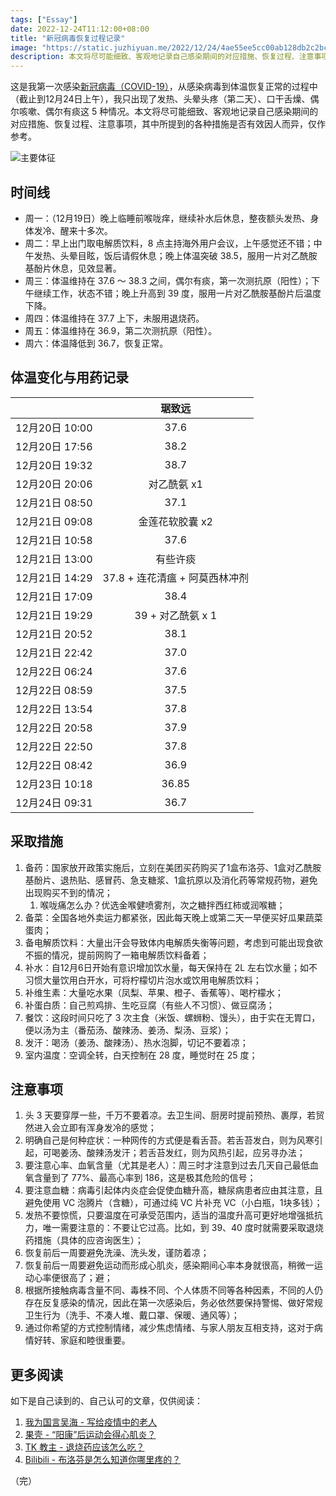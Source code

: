 ```yaml
---
tags: ["Essay"]
date: 2022-12-24T11:12:00+08:00
title: "新冠病毒恢复过程记录"
image: "https://static.juzhiyuan.me/2022/12/24/4ae55ee5cc00ab128db2c2bc3543f0ae.png?format=webp"
description: 本文将尽可能细致、客观地记录自己感染期间的对应措施、恢复过程、注意事项，其中所提到的各种措施是否有效因人而异。
---
```


这是我第一次感染[新冠病毒（COVID-19）](https://zh.wikipedia.org/wiki/2019%E5%86%A0%E7%8A%B6%E7%97%85%E6%AF%92%E7%97%85)，从感染病毒到体温恢复正常的过程中（截止到12月24日上午），我只出现了发热、头晕头疼（第二天）、口干舌燥、偶尔咳嗽、偶尔有痰这 5 种情况。本文将尽可能细致、客观地记录自己感染期间的对应措施、恢复过程、注意事项，其中所提到的各种措施是否有效因人而异，仅作参考。

![主要体征](https://static.juzhiyuan.me/2022/12/24/1b864608bb50bfc7abce313a96dd2c89.png?format=webp)

## 时间线

- 周一：（12月19日）晚上临睡前喉咙痒，继续补水后休息，整夜额头发热、身体发冷、醒来十多次。
- 周二：早上出门取电解质饮料，8 点主持海外用户会议，上午感觉还不错；中午发热、头晕目眩，饭后请假休息；晚上体温突破 38.5，服用一片对乙酰胺基酚片休息，见效显著。
- 周三：体温维持在 37.6 ～ 38.3 之间，偶尔有痰，第一次测抗原（阳性）；下午继续工作，状态不错；晚上升高到 39 度，服用一片对乙酰胺基酚片后温度下降。
- 周四：体温维持在 37.7 上下，未服用退烧药。
- 周五：体温维持在 36.9，第二次测抗原（阳性）。
- 周六：体温降低到 36.7，恢复正常。

## 体温变化与用药记录

|                |             琚致远             |
| :------------: | :----------------------------: |
| 12月20日 10:00 |              37.6              |
| 12月20日 17:56 |              38.2              |
| 12月20日 19:32 |              38.7              |
| 12月20日 20:06 |          对乙酰氨 x1           |
| 12月21日 08:50 |              37.1              |
| 12月21日 09:08 |        金莲花软胶囊 x2         |
| 12月21日 10:58 |              37.6              |
| 12月21日 13:00 |            有些许痰            |
| 12月21日 14:29 | 37.8 + 连花清瘟 + 阿莫西林冲剂 |
| 12月21日 17:09 |              38.4              |
| 12月21日 19:29 |       39 + 对乙酰氨 x 1        |
| 12月21日 20:52 |              38.1              |
| 12月21日 22:42 |              37.0              |
| 12月22日 06:24 |              37.6              |
| 12月22日 08:59 |              37.5              |
| 12月22日 13:54 |              37.8              |
| 12月22日 20:58 |              37.9              |
| 12月22日 22:50 |              37.8              |
| 12月22日 08:42 |              36.9              |
| 12月23日 10:18 |             36.85              |
| 12月24日 09:31 |              36.7              |

## 采取措施

1. 备药：国家放开政策实施后，立刻在美团买药购买了1盒布洛芬、1盒对乙酰胺基酚片、退热贴、感冒药、急支糖浆、1盒抗原以及消化药等常规药物，避免出现购买不到的情况；
   1. 喉咙痛怎么办？优选金喉健喷雾剂，次之糖拌西红柿或润喉糖；
2. 备菜：全国各地外卖运力都紧张，因此每天晚上或第二天一早便买好瓜果蔬菜蛋肉；
3. 备电解质饮料：大量出汗会导致体内电解质失衡等问题，考虑到可能出现食欲不振的情况，提前网购了一箱电解质饮料备着；
4. 补水：自12月6日开始有意识增加饮水量，每天保持在 2L 左右饮水量；如不习惯大量饮用白开水，可将柠檬切片泡水或饮用电解质饮料；
5. 补维生素：大量吃水果（凤梨、苹果、橙子、香蕉等）、喝柠檬水；
6. 补蛋白质：自己煎鸡排、生吃豆腐（有些人不习惯）、做豆腐汤；
7. 餐饮：这段时间只吃了 3 次主食（米饭、螺蛳粉、馒头），由于实在无胃口，便以汤为主（番茄汤、酸辣汤、姜汤、梨汤、豆浆）；
8. 发汗：喝汤（姜汤、酸辣汤）、热水泡脚，切记不要着凉；
9. 室内温度：空调全转，白天控制在 28 度，睡觉时在 25 度；

## 注意事项

1. 头 3 天要穿厚一些，千万不要着凉。去卫生间、厨房时提前预热、裹厚，若贸然进入会立即有浑身发冷的感觉；
2. 明确自己是何种症状：一种网传的方式便是看舌苔。若舌苔发白，则为风寒引起，可喝姜汤、酸辣汤发汗；若舌苔发红，则为风热引起，应另寻办法；
3. 要注意心率、血氧含量（尤其是老人）：周三时才注意到过去几天自己最低血氧含量到了 77%、最高心率到 186，这是极其危险的信号；
4. 要注意血糖：病毒引起体内炎症会促使血糖升高，糖尿病患者应由其注意，且避免使用 VC 泡腾片（含糖），可通过纯 VC 片补充 VC（小白瓶，1块多钱）；
5. 发热不要惊慌，只要温度在可承受范围内，适当的温度升高可更好地增强抵抗力，唯一需要注意的：不要让它过高。比如，到 39、40 度时就需要采取退烧药措施（具体的应咨询医生）；
6. 恢复前后一周要避免洗澡、洗头发，谨防着凉；
7. 恢复前后一周要避免运动而形成心肌炎，感染期间心率本身就很高，稍微一运动心率便很高了；避；
8. 根据所接触病毒含量不同、毒株不同、个人体质不同等各种因素，不同的人仍存在反复感染的情况，因此在第一次感染后，务必依然要保持警惕、做好常规卫生行为（洗手、不凑人堆、戴口罩、保暖、通风等）；
9. 通过你希望的方式控制情绪，减少焦虑情绪、与家人朋友互相支持，这对于病情好转、家庭和睦很重要。

## 更多阅读

如下是自己读到的、自己认可的文章，仅供阅读：

1. [我为国言吴海 - 写给疫情中的老人](https://mp.weixin.qq.com/s/dUn4ZkNVLp7DSUDPoMp9XQ)
2. [果壳 - “阳康”后运动会得心肌炎？](https://mp.weixin.qq.com/s/jCh8OKclXvxuo3qzMH5xdA)
3. [TK 教主 - 退烧药应该怎么吃？](https://mp.weixin.qq.com/s/FxGavapUYTGEOwwn2zBFSQ)
4. [Bilibili - 布洛芬是怎么知道你哪里疼的？](https://b23.tv/ydmJNOG)

（完）

